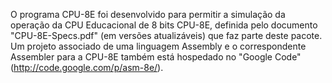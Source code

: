 O programa CPU-8E foi desenvolvido para permitir a simulação da operação da CPU Educacional de 8 bits CPU-8E, definida pelo documento "CPU-8E-Specs.pdf" (em versões atualizáveis) que faz parte deste pacote.
Um projeto associado de uma linguagem Assembly e o correspondente Assembler para a CPU-8E também está hospedado no "Google Code" (http://code.google.com/p/asm-8e/).